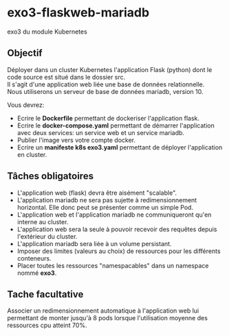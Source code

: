 # exo3-flaskweb-mariadb
exo3 du module Kubernetes

## Objectif
Déployer dans un cluster Kubernetes l'application Flask (python) dont le code source est situé dans le dossier src.  
Il s'agit d'une application web liée une base de données relationnelle.  
Nous utiliserons un serveur de base de données mariadb, version 10.  

Vous devrez:
- Ecrire le **Dockerfile** permettant de dockeriser l'application flask.
- Ecrire le **docker-compose.yaml** permettant de démarrer l'application avec deux services: un service web et un service mariadb.
- Publier l'image vers votre compte docker.
- Ecrire un **manifeste k8s exo3.yaml** permettant de déployer l'application en cluster.

## Tâches obligatoires
- L'application web (flask) devra être aisément "scalable".
- L'application mariadb ne sera pas sujette à redimensionnement horizontal. Elle donc peut se présenter comme un simple Pod.
- L'application web et l'application mariadb ne communiqueront qu'en interne au cluster.
- L'application web sera la seule à pouvoir recevoir des requêtes depuis l'extérieur du cluster.
- L'application mariadb sera liée à un volume persistant.
- Imposer des limites (valeurs au choix) de ressources pour les différents conteneurs.
- Placer toutes les ressources "namespacables" dans un namespace nommé **exo3**.

## Tache facultative
Associer un redimensionnement automatique à l'application web lui permettant de monter jusqu'à 8 pods lorsque l'utilisation moyenne des ressources cpu atteint 70%.

